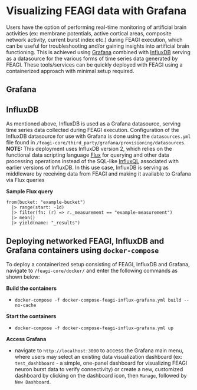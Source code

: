 # **Visualizing FEAGI data with Grafana**
Users have the option of performing real-time monitoring of artificial brain activities (ex: membrane potentials, active cortical areas, composite network activity, current burst index etc.) during FEAGI execution, which can be useful for troubleshooting and/or gaining insights into artificial brain functioning. This is achieved using [Grafana](https://grafana.com) combined with [InfluxDB](https://www.influxdata.com) serving as a datasource for the various forms of time series data generated by FEAGI. These tools/services can be quickly deployed with FEAGI using a containerized approach with minimal setup required. 

## **Grafana**



## **InfluxDB**
As mentioned above, InfluxDB is used as a Grafana datasource, serving time series data collected during FEAGI execution. Configuration of the InfluxDB datasource for use with Grafana is done using the `datasources.yml` file found in `/feagi-core/third_party/grafana/provisioning/datasources`. **NOTE:** This deployment uses InfluxDB version 2, which relies on the functional data scripting language [Flux](https://docs.influxdata.com/flux/v0.x/get-started/) for querying and other data processing operations instead of the SQL-like [InfluxQL](https://docs.influxdata.com/influxdb/v1.8/query_language/) associated with earlier versions of InfluxDB. In this use case, InfluxDB is serving as middleware by receiving data from FEAGI and making it available to Grafana via Flux queries

**Sample Flux query**
```
from(bucket: "example-bucket")
  |> range(start: -1d)
  |> filter(fn: (r) => r._measurement == "example-measurement")
  |> mean()
  |> yield(name: "_results")
```

## **Deploying networked FEAGI, InfluxDB and Grafana containers using `docker-compose`**
To deploy a containerized setup consisting of FEAGI, InfluxDB and Grafana, navigate to `/feagi-core/docker/` and enter the following commands as shown below:

**Build the containers**
- `docker-compose -f docker-compose-feagi-influx-grafana.yml build --no-cache`

**Start the containers**
- `docker-compose -f docker-compose-feagi-influx-grafana.yml up`

**Access Grafana**
- navigate to `http://localhost:3000` to access the Grafana main menu, where users may select an existing data visualization dashboard (ex: `test_dashbboard` - a simple, one-panel dashboard for visualizing FEAGI neuron burst data to verify connectivity) or create a new, customized dashboard by clicking on the dashboard icon, then `Manage`, followed by `New Dashboard`.
